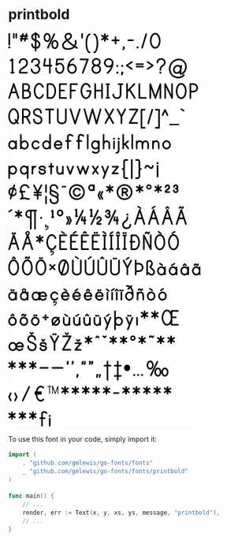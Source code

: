 # printbold

![printbold](printbold.png)

To use this font in your code, simply import it:

```go
import (
	. "github.com/gmlewis/go-fonts/fonts"
	_ "github.com/gmlewis/go-fonts/fonts/printbold"
)

func main() {
	// ...
	render, err := Text(x, y, xs, ys, message, "printbold"),
	// ...
}
```
